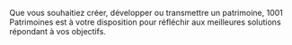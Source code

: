 Que vous souhaitiez créer, développer ou transmettre un patrimoine, 1001 Patrimoines est à votre disposition pour réfléchir aux meilleures solutions répondant à vos objectifs.
